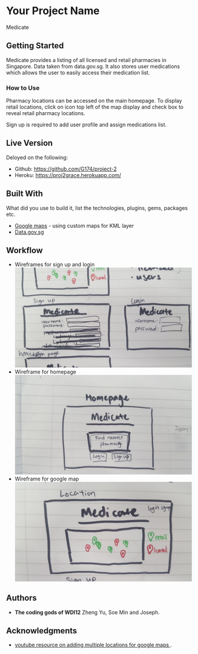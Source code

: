 # Your Project Name

Medicate

## Getting Started

Medicate provides a listing of all licensed and retail pharmacies in Singapore. Data taken from data.gov.sg. It also stores user medications which allows the user to easily access their medication list.

### How to Use

Pharmacy locations can be accessed on the main homepage. To display retail locations, click on icon top left of the map display and check box to reveal retail pharmacy locations.

Sign up is required to add user profile and assign medications list.

## Live Version

Deloyed on the following:
* Github: https://github.com/G174/project-2
* Heroku: https://proj2grace.herokuapp.com/

## Built With

What did you use to build it, list the technologies, plugins, gems, packages etc.

* [Google maps](https://www.google.com.sg/maps/@1.3462799,103.7592919,11z/data=!4m2!6m1!1s1-WIuuq1TjhOCQnTIWv_hRsvzCeg?hl=en) - using custom maps for KML layer
* [Data.gov.sg](https://data.gov.sg/dataset/listing-of-licensed-pharmacies?view_id=1a13c7da-a4a8-4808-b34b-eca95eef94a4&resource_id=16db7800-d81e-4d0d-9d59-936f2c10d668)

## Workflow

* Wireframes for sign up and login
![](/public/assets/images/medicate_sl.jpeg)
* Wireframe for homepage
![](/public/assets/images/medicate_home.jpeg)
* Wireframe for google map
![](/public/assets/images/medicate_map.jpeg)

## Authors

* **The coding gods of WDI12**
Zheng Yu, Soe Min and Joseph.  

## Acknowledgments

*  [youtube resource on adding multiple locations for google maps ](https://www.youtube.com/watch?v=gYa8PtGi4GY).
